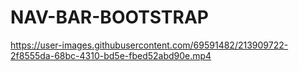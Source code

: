 # NAV-BAR-BOOTSTRAP

https://user-images.githubusercontent.com/69591482/213909722-2f8555da-68bc-4310-bd5e-fbed52abd90e.mp4

